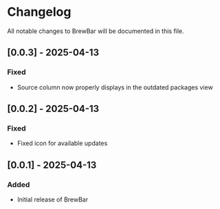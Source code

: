 # Changelog

All notable changes to BrewBar will be documented in this file.

## [0.0.3] - 2025-04-13

### Fixed
- Source column now properly displays in the outdated packages view

## [0.0.2] - 2025-04-13

### Fixed
- Fixed icon for available updates

## [0.0.1] - 2025-04-13

### Added
- Initial release of BrewBar
